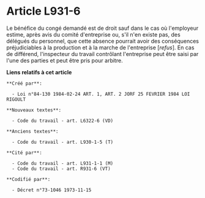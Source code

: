 # Article L931-6

Le bénéfice du congé demandé est de droit sauf dans le cas où l'employeur estime, après avis du comité d'entreprise ou, s'il
n'en existe pas, des délégués du personnel, que cette absence pourrait avoir des conséquences préjudiciables à la production
et à la marche de l'entreprise [*refus*]. En cas de différend, l'inspecteur du travail contrôlant l'entreprise peut être
saisi par l'une des parties et peut être pris pour arbitre.

**Liens relatifs à cet article**

	**Créé par**:

	  - Loi n°84-130 1984-02-24 ART. 1, ART. 2 JORF 25 FEVRIER 1984 LOI RIGOULT

	**Nouveaux textes**:

	  - Code du travail - art. L6322-6 (VD)

	**Anciens textes**:

	  - Code du travail - art. L930-1-5 (T)

	**Cité par**:

	  - Code du travail - art. L931-1-1 (M)
	  - Code du travail - art. R931-6 (VT)

	**Codifié par**:

	  - Décret n°73-1046 1973-11-15
